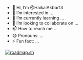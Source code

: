 - 👋 Hi, I’m @HaikalAkbar13
- 👀 I’m interested in ...
- 🌱 I’m currently learning ...
- 💞️ I’m looking to collaborate on ...
- 📫 How to reach me ...
- 😄 Pronouns: ...
- ⚡ Fun fact: ...

[![roadmap.sh](https://roadmap.sh/card/wide/66e8000ff34c8868ec917b37?variant=dark&roadmaps=full-stack%2Cdata-analyst)](https://roadmap.sh)
